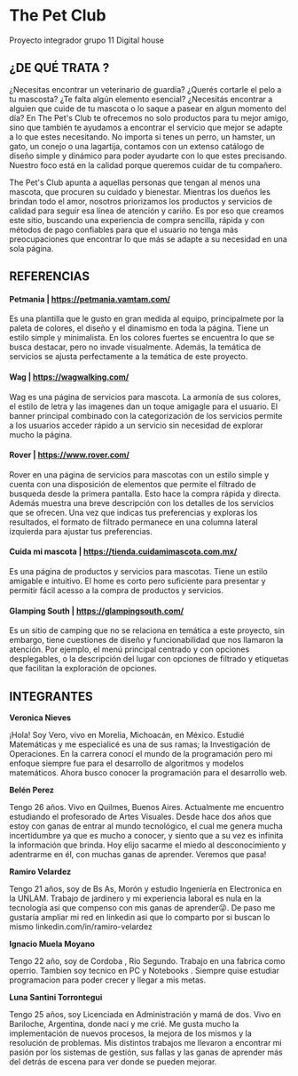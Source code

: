 # The Pet Club
Proyecto integrador grupo 11 Digital house

## ¿DE QUÉ TRATA ?

¿Necesitas encontrar un veterinario de guardia? ¿Querés cortarle el pelo a tu mascosta? ¿Te falta algún elemento esencial? ¿Necesitás encontrar a alguien que cuide de tu mascota o lo saque a pasear en algun momento del día?  En The Pet's Club te ofrecemos no solo productos para tu mejor amigo, sino que también te ayudamos a encontrar el servicio que mejor se adapte a lo que estes necesitando. No importa si tenes un perro, un hamster, un gato, un conejo o una lagartija, contamos con un extenso catálogo de diseño simple y dinámico para poder ayudarte con lo que estes precisando. Nuestro foco está en la calidad porque queremos cuidar de tu compañero.

The Pet's Club apunta a aquellas personas que tengan al menos una mascota, que procuren su cuidado y bienestar. Mientras los dueños les brindan todo el amor, nosotros priorizamos los productos y servicios de calidad para seguir esa línea de atención y cariño. Es por eso que creamos este sitio, buscando una experiencia de compra sencilla, rápida y con métodos de pago confiables para que el usuario no tenga más preocupaciones que encontrar lo que más se adapte a su necesidad en una sola página. 


## REFERENCIAS

#### Petmania | https://petmania.vamtam.com/

Es una plantilla que le gusto en gran medida al equipo, principalmete por la paleta de colores, el diseño y el dinamismo en toda la página. Tiene un estilo simple y minimalista. En los colores fuertes se encuentra lo que se busca destacar, pero no invade visualmente. Además, la temática de servicios se ajusta perfectamente a la temática de este proyecto. 

#### Wag | https://wagwalking.com/

Wag es una página de servicios para mascota. La armonía de sus colores, el estilo de letra y las imagenes dan un toque amigagle para el usuario. El banner principal combinado con la categorización de los servicios permite a los usuarios acceder rápido a un servicio sin necesidad de explorar mucho la página.

#### Rover | https://www.rover.com/

Rover en una página de servicios para mascotas con un estilo simple y cuenta con una disposición de elementos que permite el filtrado de busqueda desde la primera pantalla. Esto hace la compra rápida y directa. Además muestra una breve descripción con los detalles de los servicios que se ofrecen. Una vez que indicas tus preferencias y exploras los resultados, el formato de filtrado permanece en una columna lateral izquierda para ajustar tus preferencias.

#### Cuida mi mascota | https://tienda.cuidamimascota.com.mx/

Es una página de productos y servicios para mascotas. Tiene un estilo amigable e intuitivo. El home es corto pero suficiente para presentar y permitir fácil acesso a la compra de productos y servicios.

#### Glamping South | https://glampingsouth.com/

Es un sitio de camping que no se relaciona en temática a este proyecto, sin embargo, tiene cuestiones de diseño y funcionabilidad que nos llamaron la atención. Por ejemplo, el menú principal centrado y con opciones desplegables, o la descripción del lugar con opciones de filtrado y etiquetas que facilitan la exploración de opciones.




## INTEGRANTES
**Veronica Nieves** 

¡Hola! Soy Vero, vivo en Morelia, Michoacán, en México. Estudié Matemáticas y me especialicé es una de sus ramas; la Investigación de Operaciones. En la carrera conocí el mundo de la programación pero mi enfoque siempre fue para el desarrollo de algoritmos y modelos matemáticos. Ahora busco conocer la programación para el desarrollo web.

**Belén Perez**

Tengo 26 años. Vivo en Quilmes, Buenos Aires. Actualmente me encuentro estudiando el profesorado de Artes Visuales. 
Desde hace dos años que estoy con ganas de entrar al mundo tecnológico, el cual me genera mucha incertidumbre ya que es mucho a conocer, y siento que a su vez es infinita la información que brinda.
Hoy elijo sacarme el miedo al desconocimiento y adentrarme en él, con muchas ganas de aprender. Veremos que pasa!

**Ramiro Velardez**

Tengo 21 años, soy de Bs As, Morón y estudio Ingeniería en Electronica en la UNLAM. Trabajo de jardinero y mi experiencia laboral es nula en la tecnología asi que compenso con mis ganas de aprender😜. De paso me gustaría ampliar mi red en linkedin asi que lo comparto por si buscan lo mismo linkedin.com/in/ramiro-velardez

**Ignacio Muela Moyano**

Tengo 22 año, soy de Cordoba , Rio Segundo. Trabajo en una fabrica como operrio. Tambien soy tecnico en PC y Notebooks . Siempre quise estudiar programacion para poder crecer y llegar a mis metas.

**Luna Santini Torrontegui**

Tengo 25 años, soy Licenciada en Administración y mamá de dos. Vivo en Bariloche, Argentina, donde nací y me crié. Me gusta mucho la implementación de nuevos procesos, la mejora de los mismos y la resolución de problemas. Mis distintos trabajos me llevaron a encontrar mi pasión por los sistemas de gestión, sus fallas y las ganas de aprender más del detrás de escena para ver donde se pueden mejorar.
